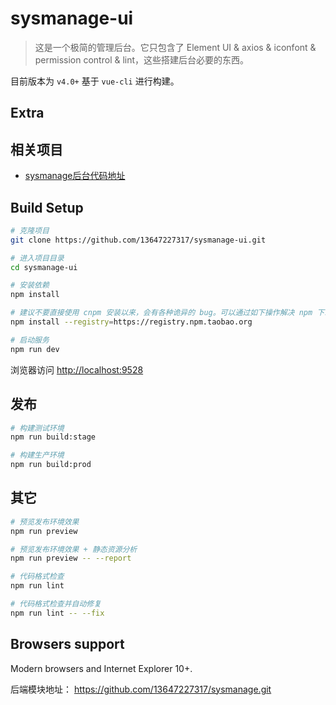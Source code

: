 # sysmanage-ui

> 这是一个极简的管理后台。它只包含了 Element UI & axios & iconfont & permission control & lint，这些搭建后台必要的东西。


目前版本为 `v4.0+` 基于 `vue-cli` 进行构建。

## Extra

## 相关项目

- [sysmanage后台代码地址](https://github.com/13647227317/sysmanage.git)



## Build Setup

```bash
# 克隆项目
git clone https://github.com/13647227317/sysmanage-ui.git

# 进入项目目录
cd sysmanage-ui

# 安装依赖
npm install

# 建议不要直接使用 cnpm 安装以来，会有各种诡异的 bug。可以通过如下操作解决 npm 下载速度慢的问题
npm install --registry=https://registry.npm.taobao.org

# 启动服务
npm run dev
```

浏览器访问 [http://localhost:9528](http://localhost:9528)

## 发布

```bash
# 构建测试环境
npm run build:stage

# 构建生产环境
npm run build:prod
```

## 其它

```bash
# 预览发布环境效果
npm run preview

# 预览发布环境效果 + 静态资源分析
npm run preview -- --report

# 代码格式检查
npm run lint

# 代码格式检查并自动修复
npm run lint -- --fix
```

## Browsers support

Modern browsers and Internet Explorer 10+.

后端模块地址：
https://github.com/13647227317/sysmanage.git
